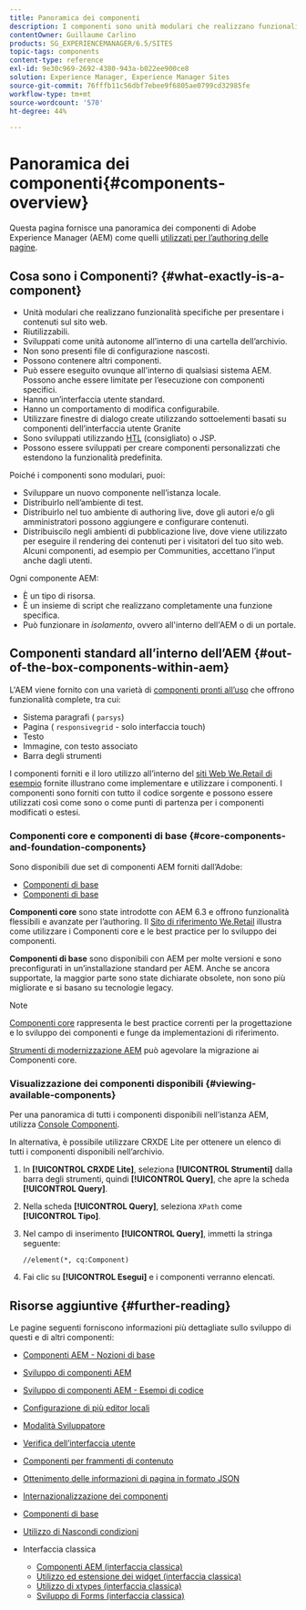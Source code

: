 ```yaml
---
title: Panoramica dei componenti
description: I componenti sono unità modulari che realizzano funzionalità specifiche per presentare i contenuti sul sito web
contentOwner: Guillaume Carlino
products: SG_EXPERIENCEMANAGER/6.5/SITES
topic-tags: components
content-type: reference
exl-id: 9e30c969-2692-4380-943a-b022ee900ce8
solution: Experience Manager, Experience Manager Sites
source-git-commit: 76fffb11c56dbf7ebee9f6805ae0799cd32985fe
workflow-type: tm+mt
source-wordcount: '570'
ht-degree: 44%

---
```


# Panoramica dei componenti{#components-overview}

Questa pagina fornisce una panoramica dei componenti di Adobe Experience Manager (AEM) come quelli [utilizzati per l’authoring delle pagine](/help/sites-authoring/default-components-foundation.md).

## Cosa sono i Componenti? {#what-exactly-is-a-component}

* Unità modulari che realizzano funzionalità specifiche per presentare i contenuti sul sito web.
* Riutilizzabili.
* Sviluppati come unità autonome all’interno di una cartella dell’archivio.
* Non sono presenti file di configurazione nascosti.
* Possono contenere altri componenti.
* Può essere eseguito ovunque all&#39;interno di qualsiasi sistema AEM. Possono anche essere limitate per l’esecuzione con componenti specifici.
* Hanno un’interfaccia utente standard.
* Hanno un comportamento di modifica configurabile.
* Utilizzare finestre di dialogo create utilizzando sottoelementi basati su componenti dell’interfaccia utente Granite
* Sono sviluppati utilizzando [HTL](https://experienceleague.adobe.com/docs/experience-manager-htl/content/overview.html?lang=it) (consigliato) o JSP.
* Possono essere sviluppati per creare componenti personalizzati che estendono la funzionalità predefinita.

Poiché i componenti sono modulari, puoi:

* Sviluppare un nuovo componente nell’istanza locale.
* Distribuirlo nell’ambiente di test.
* Distribuirlo nel tuo ambiente di authoring live, dove gli autori e/o gli amministratori possono aggiungere e configurare contenuti.
* Distribuiscilo negli ambienti di pubblicazione live, dove viene utilizzato per eseguire il rendering dei contenuti per i visitatori del tuo sito web. Alcuni componenti, ad esempio per Communities, accettano l’input anche dagli utenti.

Ogni componente AEM:

* È un tipo di risorsa.
* È un insieme di script che realizzano completamente una funzione specifica.
* Può funzionare in *isolamento*, ovvero all&#39;interno dell&#39;AEM o di un portale.

## Componenti standard all’interno dell’AEM {#out-of-the-box-components-within-aem}

L&#39;AEM viene fornito con una varietà di [componenti pronti all’uso](/help/sites-authoring/default-components.md) che offrono funzionalità complete, tra cui:

* Sistema paragrafi ( `parsys`)
* Pagina ( `responsivegrid` - solo interfaccia touch)
* Testo
* Immagine, con testo associato
* Barra degli strumenti

I componenti forniti e il loro utilizzo all’interno del [siti Web We.Retail di esempio](/help/sites-developing/we-retail.md) fornite illustrano come implementare e utilizzare i componenti. I componenti sono forniti con tutto il codice sorgente e possono essere utilizzati così come sono o come punti di partenza per i componenti modificati o estesi.

### Componenti core e componenti di base {#core-components-and-foundation-components}

Sono disponibili due set di componenti AEM forniti dall’Adobe:

* [Componenti di base](https://experienceleague.adobe.com/docs/experience-manager-core-components/using/introduction.html?lang=it)
* [Componenti di base](/help/sites-authoring/default-components-foundation.md)

**Componenti core** sono state introdotte con AEM 6.3 e offrono funzionalità flessibili e avanzate per l’authoring. Il [Sito di riferimento We.Retail](/help/sites-developing/we-retail.md) illustra come utilizzare i Componenti core e le best practice per lo sviluppo dei componenti.

**Componenti di base** sono disponibili con AEM per molte versioni e sono preconfigurati in un’installazione standard per AEM. Anche se ancora supportate, la maggior parte sono state dichiarate obsolete, non sono più migliorate e si basano su tecnologie legacy.

>[!NOTE]
>
>[Componenti core](https://experienceleague.adobe.com/docs/experience-manager-core-components/using/introduction.html?lang=it) rappresenta le best practice correnti per la progettazione e lo sviluppo dei componenti e funge da implementazioni di riferimento.
>
>[Strumenti di modernizzazione AEM](modernization-tools.md) può agevolare la migrazione ai Componenti core.

### Visualizzazione dei componenti disponibili {#viewing-available-components}

Per una panoramica di tutti i componenti disponibili nell’istanza AEM, utilizza [Console Componenti](/help/sites-authoring/default-components-console.md).

In alternativa, è possibile utilizzare CRXDE Lite per ottenere un elenco di tutti i componenti disponibili nell’archivio.

1. In **[!UICONTROL CRXDE Lite]**, seleziona **[!UICONTROL Strumenti]** dalla barra degli strumenti, quindi **[!UICONTROL Query]**, che apre la scheda **[!UICONTROL Query]**.

1. Nella scheda **[!UICONTROL Query]**, seleziona `XPath` come **[!UICONTROL Tipo]**.

1. Nel campo di inserimento **[!UICONTROL Query]**, immetti la stringa seguente:

   `//element(*, cq:Component)`

1. Fai clic su **[!UICONTROL Esegui]** e i componenti verranno elencati.

## Risorse aggiuntive {#further-reading}

Le pagine seguenti forniscono informazioni più dettagliate sullo sviluppo di questi e di altri componenti:

* [Componenti AEM - Nozioni di base](/help/sites-developing/components-basics.md)
* [Sviluppo di componenti AEM](/help/sites-developing/developing-components.md)
* [Sviluppo di componenti AEM - Esempi di codice](/help/sites-developing/developing-components-samples.md)
* [Configurazione di più editor locali](/help/sites-developing/multiple-inplace-editors.md)
* [Modalità Sviluppatore](/help/sites-developing/developer-mode.md)
* [Verifica dell’interfaccia utente](/help/sites-developing/hobbes.md)
* [Componenti per frammenti di contenuto](/help/sites-developing/components-content-fragments.md)
* [Ottenimento delle informazioni di pagina in formato JSON](/help/sites-developing/pageinfo.md)
* [Internazionalizzazione dei componenti](/help/sites-developing/i18n.md)
* [Componenti di base](https://experienceleague.adobe.com/docs/experience-manager-core-components/using/introduction.html?lang=it)
* [Utilizzo di Nascondi condizioni](/help/sites-developing/hide-conditions.md)
* Interfaccia classica

   * [Componenti AEM (interfaccia classica)](/help/sites-developing/developing-components-classic.md)
   * [Utilizzo ed estensione dei widget (interfaccia classica)](/help/sites-developing/widgets.md)
   * [Utilizzo di xtypes (interfaccia classica)](/help/sites-developing/xtypes.md)
   * [Sviluppo di Forms (interfaccia classica)](/help/sites-developing/developing-forms.md)
